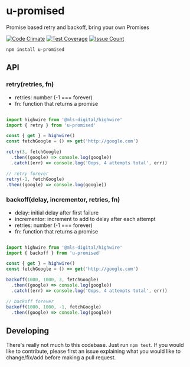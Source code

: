 # u-promised

Promise based retry and backoff, bring your own Promises

[![Code Climate](https://codeclimate.com/github/kkemple/u-promised/badges/gpa.svg)](https://codeclimate.com/github/kkemple/u-promised)
[![Test Coverage](https://codeclimate.com/github/kkemple/u-promised/badges/coverage.svg)](https://codeclimate.com/github/kkemple/u-promised/coverage)
[![Issue Count](https://codeclimate.com/github/kkemple/u-promised/badges/issue_count.svg)](https://codeclimate.com/github/kkemple/u-promised)

`npm install u-promised`

## API

### retry(retries, fn)
  - retries: number (-1 === forever)
  - fn: function that returns a promise

```javascript

import highwire from '@mls-digital/highwire'
import { retry } from 'u-promised'

const { get } = highwire()
const fetchGoogle = () => get('http://google.com')

retry(3, fetchGoogle)
  .then((google) => console.log(google))
  .catch((err) => console.log('Oops, 4 attempts total', err))

// retry forever
retry(-1, fetchGoogle)
.then((google) => console.log(google))

```

### backoff(delay, incrementor, retries, fn)
  - delay: initial delay after first failure
  - incrementor: increment to add to delay after each attempt
  - retries: number (-1 === forever)
  - fn: function that returns a promise

```javascript

import highwire from '@mls-digital/highwire'
import { backoff } from 'u-promised'

const { get } = highwire()
const fetchGoogle = () => get('http://google.com')

backoff(1000, 1000, 3, fetchGoogle)
  .then((google) => console.log(google))
  .catch((err) => console.log('Oops, 4 attempts total', err))

// backoff forever
backoff(1000, 1000, -1, fetchGoogle)
  .then((google) => console.log(google))

```

## Developing

There's really not much to this codebase. Just run `npm test`. If you would like to contribute, please first an issue explaining what you would like to change/fix/add before making a pull request.
